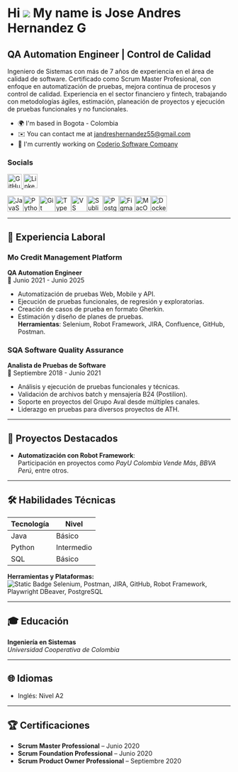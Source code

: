 Hi ![](https://user-images.githubusercontent.com/18350557/176309783-0785949b-9127-417c-8b55-ab5a4333674e.gif) My name is Jose Andres Hernandez G
================================================================================================================================================

QA Automation Engineer | Control de Calidad
-------------------------------------------

Ingeniero de Sistemas con más de 7 años de experiencia en el área de calidad de software. Certificado como Scrum Master Profesional, con enfoque en automatización de pruebas, mejora continua de procesos y control de calidad. Experiencia en el sector financiero y fintech, trabajando con metodologías ágiles, estimación, planeación de proyectos y ejecución de pruebas funcionales y no funcionales.

* 🌍  I'm based in Bogota - Colombia
* ✉️  You can contact me at [jandreshernandez55@gmail.com](mailto:jandreshernandez55@gmail.com)
* 🚀  I'm currently working on [Coderio Software Company](http://www.coderio.com/)


### Socials

<p align="left"> <a href="https://www.github.com/JoseAndresHG" target="_blank" rel="noreferrer"> <picture> <source media="(prefers-color-scheme: dark)" srcset="https://raw.githubusercontent.com/danielcranney/readme-generator/main/public/icons/socials/github-dark.svg" /> <source media="(prefers-color-scheme: light)" srcset="https://raw.githubusercontent.com/danielcranney/readme-generator/main/public/icons/socials/github.svg" /> <img src="https://raw.githubusercontent.com/danielcranney/readme-generator/main/public/icons/socials/github.svg" width="32" height="32" alt="GitHub" title="GitHub" /> </picture> </a> <a href="https://www.linkedin.com/in/jose-andres-hernandez-galvis-7628441a2?" target="_blank" rel="noreferrer"> <picture> <source media="(prefers-color-scheme: dark)" srcset="https://raw.githubusercontent.com/danielcranney/readme-generator/main/public/icons/socials/linkedin-dark.svg" /> <source media="(prefers-color-scheme: light)" srcset="https://raw.githubusercontent.com/danielcranney/readme-generator/main/public/icons/socials/linkedin.svg" /> <img src="https://raw.githubusercontent.com/danielcranney/readme-generator/main/public/icons/socials/linkedin.svg" width="32" height="32" alt="LinkedIn" title="LinkedIn" /> </picture> </a></p>
<p align="left">
<a href="https://developer.mozilla.org/en-US/docs/Web/JavaScript" target="_blank" rel="noreferrer"><img src="https://raw.githubusercontent.com/danielcranney/readme-generator/main/public/icons/skills/javascript-colored.svg" alt="JavaScript" title="JavaScript" width="36" height="36" /></a><a href="https://www.python.org/" target="_blank" rel="noreferrer"><img src="https://raw.githubusercontent.com/danielcranney/readme-generator/main/public/icons/skills/python-colored.svg" alt="Python" title="Python" width="36" height="36" /></a><a href="https://git-scm.com/" target="_blank" rel="noreferrer"><img src="https://raw.githubusercontent.com/danielcranney/readme-generator/main/public/icons/skills/git-colored.svg" alt="Git" title="Git" width="36" height="36" /></a><a href="https://www.typescriptlang.org/" target="_blank" rel="noreferrer"><img src="https://raw.githubusercontent.com/danielcranney/readme-generator/main/public/icons/skills/typescript-colored.svg" alt="TypeScript" title="TypeScript" width="36" height="36" /></a><a href="https://code.visualstudio.com/" target="_blank" rel="noreferrer"><img src="https://raw.githubusercontent.com/danielcranney/readme-generator/main/public/icons/skills/visualstudiocode-colored.svg" alt="VS Code" title="VS Code" width="36" height="36" /></a><a href="https://www.sublimetext.com/index2" target="_blank" rel="noreferrer"><img src="https://raw.githubusercontent.com/danielcranney/readme-generator/main/public/icons/skills/sublimetext-colored.svg" alt="Sublime Text" title="Sublime Text" width="36" height="36" /></a><a href="https://www.postgresql.org/" target="_blank" rel="noreferrer"><img src="https://raw.githubusercontent.com/danielcranney/readme-generator/main/public/icons/skills/postgresql-colored.svg" alt="PostgreSQL" title="PostgreSQL" width="36" height="36" /></a><a href="https://www.figma.com/" target="_blank" rel="noreferrer"><img src="https://raw.githubusercontent.com/danielcranney/readme-generator/main/public/icons/skills/figma-colored.svg" alt="Figma" title="Figma" width="36" height="36" /></a><a href="https://apple.com" target="_blank" rel="noreferrer"><img src="https://raw.githubusercontent.com/danielcranney/readme-generator/main/public/icons/skills/macos-colored-dark.svg" alt="MacOS" title="MacOS" width="36" height="36" /></a><a href="https://www.docker.com/" target="_blank" rel="noreferrer"><img src="https://raw.githubusercontent.com/danielcranney/readme-generator/main/public/icons/skills/docker-colored.svg" alt="Docker" title="Docker" width="36" height="36" /></a>
</p>

---

## 💼 Experiencia Laboral

### **Mo Credit Management Platform**  
**QA Automation Engineer**  
📅 Junio 2021 - Junio 2025  
- Automatización de pruebas Web, Mobile y API.  
- Ejecución de pruebas funcionales, de regresión y exploratorias.  
- Creación de casos de prueba en formato Gherkin.  
- Estimación y diseño de planes de pruebas.  
**Herramientas**: Selenium, Robot Framework, JIRA, Confluence, GitHub, Postman.

### **SQA Software Quality Assurance**  
**Analista de Pruebas de Software**  
📅 Septiembre 2018 - Junio 2021  
- Análisis y ejecución de pruebas funcionales y técnicas.  
- Validación de archivos batch y mensajería B24 (Postilion).  
- Soporte en proyectos del Grupo Aval desde múltiples canales.  
- Liderazgo en pruebas para diversos proyectos de ATH.  

---

## 🚀 Proyectos Destacados

- **Automatización con Robot Framework**:  
  Participación en proyectos como *PayU Colombia Vende Más*, *BBVA Perú*, entre otros.

---

## 🛠 Habilidades Técnicas

| Tecnología        | Nivel        |
|------------------|--------------|
| Java             | Básico       |
| Python           | Intermedio   |
| SQL              | Básico       |

**Herramientas y Plataformas:**  
![Static Badge](https://img.shields.io/badge/automation-path?style=social&logo=Selenium)
Selenium, Postman, JIRA, GitHub, Robot Framework, Playwright DBeaver, PostgreSQL

---

## 🎓 Educación

**Ingeniería en Sistemas**  
*Universidad Cooperativa de Colombia*

---

## 🌐 Idiomas

- Inglés: Nivel A2

---

## 🏆 Certificaciones

- **Scrum Master Professional** – Junio 2020  
- **Scrum Foundation Professional** – Junio 2020  
- **Scrum Product Owner Professional** – Septiembre 2020

